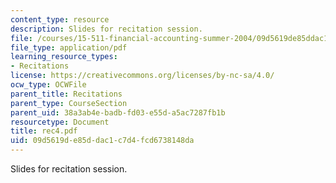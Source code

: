 ```yaml
---
content_type: resource
description: Slides for recitation session.
file: /courses/15-511-financial-accounting-summer-2004/09d5619de85ddac1c7d4fcd6738148da_rec4.pdf
file_type: application/pdf
learning_resource_types:
- Recitations
license: https://creativecommons.org/licenses/by-nc-sa/4.0/
ocw_type: OCWFile
parent_title: Recitations
parent_type: CourseSection
parent_uid: 38a3ab4e-badb-fd03-e55d-a5ac7287fb1b
resourcetype: Document
title: rec4.pdf
uid: 09d5619d-e85d-dac1-c7d4-fcd6738148da
---
```

Slides for recitation session.